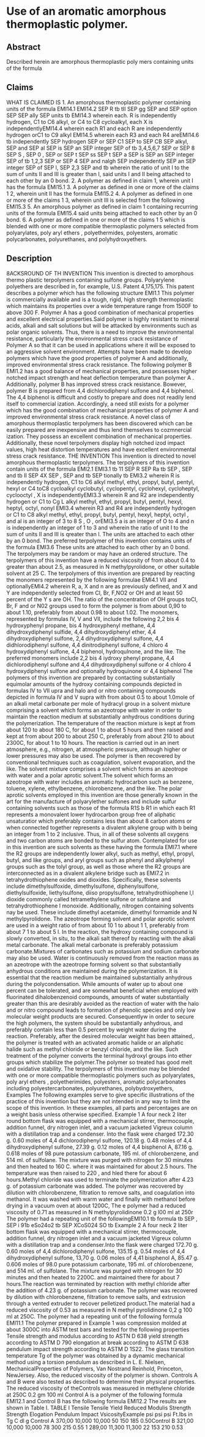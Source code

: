 # Use of an aromatic amorphous thermoplastic polymer.

## Abstract
Described herein are amorphous thermoplastic poly mers containing units of the formula

## Claims
WHAT IS CLAIMED IS 1. An amorphous thermoplastic polymer containing units of the formula EMI14.1 EMI14.2 SEP R tb tII SEP gg SEP and SEP option SEP SEP ally SEP units tb EMI14.3 wherein each. R is independently hydrogen, C1 to C6 alkyl, or C4 to C8 cycloalkyl, each X is independentlyEMI14.4 wherein each R1 and each R are independently hydrogen orC1 to C9 alkyl EMI14.5 wherein each R3 and each R4 areEMI14.6 tb independently SEP hydrogen SEP or SEP C1 SEP to SEP CB SEP alkyl, SEP and SEP al SEP is SEP an SEP integer SEP of tb 3,4,5,6,7 SEP or SEP 8 SEP S , SEP 0 , SEP or SEP t SEP ss SEP t SEP a SEP is SEP an SEP integer SEP of tb 1,2,3 SEP or SEP 4 SEP and nalgh SEP independently SEP an SEP integer SEP of SEP l, SEP 2,3 SEP and tb wherein the ratio of unit I to the sum of units II and III is greater than I, said units I and II being attached to each other by an 0 bond. 2. A polymer as defined in claim 1, wherein unit I has the formula EMI15.1 3. A polymer as defined in one or more of the claims 1 2, wherein unit II has the formula EMI15.2 4. A polymer as defined in one or more of the claims 1 3, wherein unit III is selected from the following EMI15.3 5. An amorphous polymer as defined in claim 1 containing recurring units of the formula EMI15.4 said units being attached to each other by an 0 bond. 6. A polymer as defined in one or more of the claims 1 5 which is blended with one or more compatible thermoplastic polymers selected from polyarylates, poly aryl ethers , polyethermides, polyesters, aromatic polycarbonates, polyurethanes, and polyhydroxyethers.

## Description
8ACKSROUND OF TH INVENTION This invention is directed to amorphous thermo plastic terpolymers containing sulfone groups. Polyarylene polyethers are described in, for example, U.S. Patent 4,175,175. This patent describes a polymer which has the following structure EMI1.1 This polymer is commercially available and is a tough, rigid, high strength thermoplastic which maintains its properties over a wide temperature range from 1500F to above 300 F. Polymer A has a good combination of mechanical properties and excellent electrical properties.Said polymer is highly resistant to mineral acids, alkali and salt solutions but will be attacked by environments such as polar organic solvents. Thus, there is a need to improve the environmental resistance, particularly the environmental stress crack resistance of Polymer A so that it can be used in applications where it will be exposed to an aggressive solvent environment. Attempts have been made to develop polymers which have the good properties of polymer A and additionally, improved environmental stress crack resistance. The following polymer B EMI1.2 has a good balance of mechanical properties, and possesses higher notched impact strength and heat deflection temperature than polymer A . Additionally, polymer B has improved stress crack resistance. Bowever, polymer B is prepared from 4,4 dichlorodiphenyl sulfone and 4,4 biphenol. The 4,4 biphenol is difficult and costly to prepare and does not readily lend itself to commercial ization. Accordingly, a need still exists for a polymer which has the good combination of mechanical properties of polymer A and improved environmental stress crack resistance. A novel class of amorphous thermoplastic terpolymers has been discovered which can be easily prepared are inexpensive and thus lend themselves to cozmnercial ization. They possess an excellent combination of mechanical properties. Additionally, these novel terpolymers display high notched izod impact values, high heat distortion temperatures and have excellent environmental stress crack resistance. THE INVENTION This invention is directed to novel amorphous thermoplastic terpolymers. The terpolymers of this invention contain units of the formula EMI2.1 EMI3.1 tb 11 SEP R SEP Ra tb SEP , SEP and tb II SEP 4X SEP , SEP and tb SEP tionally tb EMI3.2 wherein R is independently hydrogen, C1 to C6 alkyl methyl, ethyl, propyl, butyl, pentyl, hexyl or C4 toC8 cycloalkyl cyclobutyl, cyclopentyl, cyclohexyl, cycloheptyl, cyclooctyl , X is independentlyEMI3.3 wherein R and R2 are independently hydrogen or C1 to Cg L alkyl methyl, ethyl, propyl, butyl, pentyl, hexyl, heptyl, octyl, nonyl EMI3.4 wherein R3 and R4 are independently hydrogen or C1 to C8 alkyl methyl, ethyl, propyl, butyl, pentyl, hexyl, heptyl, octyl , and al is an integer of 3 to 8 S , O , orEMI3.5 a is an integer of O to 4 and n is independently an integer of 1 to 3 and wherein the ratio of unit I to the sum of units II and III is qreater than l. The units are attached to each other by an 0 bond. The preferred terpolymer of this invention contains units of the formula EMI3.6 These units are attached to each other by an 0 bond. The terpolymers may be random or may have an ordered structure. The terpolymers of this invention have a reduced viscosity of from about 0.4 to greater than about 2.5, as measured in N methylpyrolidone, or other suitable solvent at 25 C. The terpolymers of this invention are prepared by reacting the monomers represented by the following formulae EMI4.1 VII and optionallyEMI4.2 wherein R, a, X and n are as previously defined, and X and Y are independently selected from Cl, Br, F,NO2 or OH and at least 50 percent of the Y s are OH. The ratio of the concentration of OH groups toCl, Br, F and or N02 groups used to form the polymer is from about 0,90 to about 1.10, preferably from about 0.98 to about 1.02. The monomers, represented by formulas IV, V and VII, include the following 2,2 bis 4 hydroxyphenyl propane, bis 4 hydroxyphenyl methane, 4,4 dihydroxydiphenyl sulfide, 4,4 dihydroxydiphenyl ether, 4,4 dihydroxydiphenyl sulfone, 2,4 dihydroxydiphenyl sulfone, 4,4 didhlorodiphenyl sulfone, 4,4 dinitrodiphenyl sulfone, 4 chloro 4 hydroxydiphenyl sulfone, 4,4 biphenol, hydroqulnone, and the like. The preferred monomers include 2,2 bis 4 iydroxy phenyl propane, 4,4 dichlorodiphenyl sulfone and 4,4 dihydroxydiphenyl sulfone or 4 chloro 4 hydroxydiphenyl sulfone and optionally hydroquinone or 4,4 biphenol The polymers of this invention are prepared by contacting substantially equimolar amounts of the hydroxy containing compounds depicted in formulas IV to VII upra and halo and or nitro containing compounds depicted in formula IV and V supra with from about 0.5 to about 1.0mole of an alkali metal carbonate per mole of hydracyl group in a solvent mixture comprising a solvent which forms an azeotrope with water in order to maintain the reaction medium at substantially anhydrous conditions during the polymerization. The temperature of the reaction mixture is kept at from about 120 to about 180 C, for about 1 to about 5 hours and then raised and kept at from about 200 to about 250 C, preferably from about 210 to about 2300C, for about 1 to 10 hours. The reaction is carried out in an inert atmosphere, e.g., nitrogen, at atmospheric pressure, although higher or lower pressures may also be used. The polymer is then recovered by conventional techniques such as coagulation, solvent evaporation, and the like. The solvent mixture comprises a solvent which forms an azeotrope with water and a polar aprotic solvent.The solvent which forms an azeotrope with water includes an aromatic hydrocarbon such as benzene, toluene, xylene, ethylbenzene, chlorobenzene, and the like. The polar aprotic solvents employed in this invention are those generally known in the art for the manufacture of polyarylether sulfones and include sulfur containing solvents such as those of the formula R1S b R1 in which each R1 represents a monovalent lower hydrocarbon group free of aliphatic unsaturatior which preferably contains less than about 8 carbon atoms or when connected together represents a divalent alkylene group with b being an integer from 1 to 2 inclusive. Thus, in all of these solvents all oxygens and two carbon atoms are bonded to the sulfur atom. Contemplated for use in this invention are such solvents as these having the formula EMI7.1 where the R2 groups are independently lower alkyl, such as methyl, ethyl, propyl, butyl, and like groups, and aryl groups such as phenyl and alkylphenyl groups such as the tolyl group, as well as those where the R2 groups are interconnected as in a divalent alkylene bridge such as EMI7.2 in tetrahydrothiophene oxides and dioxides. Specifically, these solvents include dimethylsulfoxide, dimethylsulfone, diphenylsulfone, diethylsulfoxide, liethylsulfone, diiso propylsulfone, tetrahydrothiophene l,l dioxide commonly called tetramethylene sulfone or sulfolane and tetrahydrothiophene l monoxide. Additionally, nitrogen containing solvents nay be used. These include dimethyl acetamide, dimethyl formamide and N methylpyrolidone. The azeotrope forming solvent and polar aprotic solvent are used in a weight ratio of from about 10 1 to about 1 1, preferably from about 7 1 to about 5 l. In the reaction, the hydroxy containing compound is slowly converted, in situ, to the alkali salt thereof by reacting with the alkali metal carbonate. The alkali metal carbonate is preferably potassium carbonate.Mixtures of carbonates such as potassium and sodium carbonate may also be used. Water is continuously removed from the reaction mass as an azeotrope with the azeotrope forming solvent so that substantially anhydrous conditions are maintained during the polymerization. It is essential that the reaction medium be maintained substantially anhydrous during the polycondensation. While amounts of water up to about one percent can be tolerated, and are somewhat beneficial when employed with fluorinated dihalobenzenoid compounds, amounts of water substantially greater than this are desirably avoided as the reaction of water with the halo and or nitro compound leads to formation of phenolic species and only low molecular weight products are secured. Consequentlyw in order to secure the high polymers, the system should be substantially anhydrous, and preferably contain less than 0.5 percent by weight water during the reaction. Preferably, after the desired molecular weight has been attained,. the polymer is treated with an activated aromatic halide or an aliphatic halide such as methyl chloride or benzyl chloride, and the like. Such treatment of the polymer converts the terminal hydroxyl groups into ether groups which stabilize the polymer.The polymer so treated has good melt and oxidative stability. The terpolymers of this invention may be blended with one or more compatible thermoplastic polymers such as polyarylates, poly aryl ethers , polyetherimides, polyesters, aromatic polycarbonates including polyestercarbonates, polyurethanes, polybydroxyethers, Examples The following examples serve to give specific illustrations of the practice of this invention but they are not intended in any way to limit the scope of this invention. In these examples, all parts and percentages are on a weight basis unless otherwise specified. Example 1 A four neck 2 liter round bottom flask was equipped with a mechanical stirrer, thermocouple, addition funnel, dry nitrogen inlet, and a vacuum jacketed Vigreux column with a distillation trap and a condenser. Into the flask were charged 172.30 g. 0.60 moles of 4,4 dichlorodiphenyl sulfone, 120.18 g. 0.48 moles of 4,4 dihydroxydiphenyl sulfone, 27.39 g. 0.12 moles of 4,4 bisphenol A, 87.16 g. 0.618 moles of 98 pure potassium carbonate, 195 ml. of chlorobenzene, and 514 ml. of sulfolane. The mixture was purged with nitrogen for 30 minutes and then heated to 160 C. where it was maintained for about 2.5 hours. The temperature was then raised to 220 , and hled there for about 6 hours.Methyl chloride was used to terminate the polymerization after 4.23 g. of potassium carbonate was added. The polymer was recovered by dilution with chlorobenzene, filtration to remove salts, and coagulation into methanol. It was washed with warm water and finally with methanol before drying in a vacuum oven at about 1200C, The e polymer had a reduced viscosity of 0.71 as measured in N methylpyrolidinone 0.2 g l00 ml at 250r The polymer had a repeating unit of the followingEMI10.1 tb formula tb SEP , SEP i 91b eSo24o2 tb SEP XCoS024 SO tb Example 2 A four neck 2 liter bottom flask was equipped with a mechanical stirrer, thermocouple, addition funnel, dry nitrogen inlet and a vacuum jacketed Vigreux column with a distillation trap and a condenser.Into the flask were charged 172.70 g. 0.60 moles of 4,4 dichlorodiphenyl sulfone, 135.15 g. 0.54 moles of 4,4 dihydroxydiphenyl sulfone, 13,70 g. 0.06 moles of 4,41 bisphenol A, 85.47 g. 0.606 moles of 98.0 pure potassium carbonate, 195 ml. of chlorobenzene, and 514 ml. of sulfolane. The mixture was purged with nitrogen for 30 minutes and then heated to 2200C. and maintained there for about 7 hours.The reaction was terminated by reaction with methyl chloride after the addition of 4.23 g. of potassium carbonate. The polymer was recovered by dilution with chlorobenzene, filtration to remove salts, and extrusion through a vented extruder to recover pelletized product.The material had a reduced viscosity of 0.53 as measured in N methyl pyrolidinone 0,2 g 100 ml at 250C. The polymer had a repeating unit of the following formula EMI11.1 The polymer prepared in Example 1 was compression molded at about 3000C into ASTM test bars and tested for the following properties Tensile strength and modulus according to ASTN D 638 yield strength according to ASTM D 790 elongation at break according to ASTM D 638 pendulum impact strength according to ASTM D 1S22. The glass transition temperature Tg of the polymer was obtained by a dynamic mechanical method using a torsion pendulum as described in L. E. Nielsen, MechanicalProperties of Polymers, Van Nostrand Reinhold, Princeton, NewJersey. Also, the reduced viscosity of the polymer is shown. Controls A and B were also tested as described to determine their physical properties. The reduced viscosity of theControls was measured in methylene chloride at 250C 0.2 gm 100 ml Control A is a polymer of the following formula EMI12.1 and Control B has the following formula EMI12.2 The results are shown in Table I. TABLE I Tensile Tensile Yield Reduced Modulis Strength Strength Elogation Pendulum Impact VsicosityExample psi psi psi Ft.lbs in Tg C dl g Control A 370,00 10,000 10,000 50 150 185 0.50Control B 321,00 10,000 10,000 78 300 215 0.55 1 289,00 11,300 11,300 22 153 210 0.53